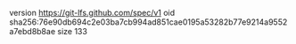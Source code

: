 version https://git-lfs.github.com/spec/v1
oid sha256:76e90db694c2e03ba7cb994ad851cae0195a53282b77e9214a9552a7ebd8b8ae
size 133
